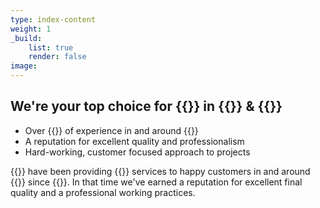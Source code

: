 ```yaml
---
type: index-content
weight: 1
_build:
    list: true
    render: false
image:
---
```


## We're your **top choice** for {{<industry>}} in {{<towncity>}} &amp; {{<county>}}

* Over {{<years>}} of experience in and around {{<towncity>}}
* A reputation for excellent quality and professionalism
* Hard-working, customer focused approach to projects

{{<companyname>}} have been providing {{<industry>}} services to happy customers in and around {{<towncity>}} since {{<years>}}. In that time we've earned a reputation for excellent final quality and a professional working practices.



